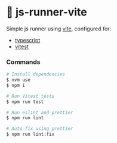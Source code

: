 # :runner: js-runner-vite

Simple js runner using [vite](https://vitejs.dev/), configured for:

- [typescript](https://www.typescriptlang.org/)
- [vitest](https://vitest.dev/)

### Commands

```sh
# Install dependencies
$ nvm use
$ npm i

# Run Vitest tests
$ npm run test

# Run eslint and prettier
$ npm run lint

# Auto fix using prettier
$ npm run lint:fix
```

